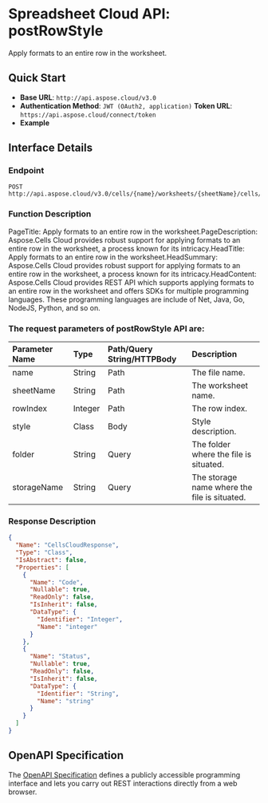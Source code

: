 
# **Spreadsheet Cloud API: postRowStyle**

Apply formats to an entire row in the worksheet. 


## **Quick Start**

- **Base URL**: `http://api.aspose.cloud/v3.0`
- **Authentication Method**: `JWT (OAuth2, application)`  **Token URL**: `https://api.aspose.cloud/connect/token`
- **Example** 

## **Interface Details**

### **Endpoint** 

```
POST http://api.aspose.cloud/v3.0/cells/{name}/worksheets/{sheetName}/cells/rows/{rowIndex}/style
```
### **Function Description**
PageTitle: Apply formats to an entire row in the worksheet.PageDescription: Aspose.Cells Cloud provides robust support for applying formats to an entire row in the worksheet, a process known for its intricacy.HeadTitle: Apply formats to an entire row in the worksheet.HeadSummary: Aspose.Cells Cloud provides robust support for applying formats to an entire row in the worksheet, a process known for its intricacy.HeadContent: Aspose.Cells Cloud provides REST API which supports applying formats to an entire row in the worksheet and offers SDKs for multiple programming languages. These programming languages are include of Net, Java, Go, NodeJS, Python, and so on.

### The request parameters of **postRowStyle** API are: 

| Parameter Name | Type | Path/Query String/HTTPBody | Description | 
| :- | :- | :- |:- | 
|name|String|Path|The file name.|
|sheetName|String|Path|The worksheet name.|
|rowIndex|Integer|Path|The row index.|
|style|Class|Body|Style description.|
|folder|String|Query|The folder where the file is situated.|
|storageName|String|Query|The storage name where the file is situated.|

### **Response Description**
```json
{
  "Name": "CellsCloudResponse",
  "Type": "Class",
  "IsAbstract": false,
  "Properties": [
    {
      "Name": "Code",
      "Nullable": true,
      "ReadOnly": false,
      "IsInherit": false,
      "DataType": {
        "Identifier": "Integer",
        "Name": "integer"
      }
    },
    {
      "Name": "Status",
      "Nullable": true,
      "ReadOnly": false,
      "IsInherit": false,
      "DataType": {
        "Identifier": "String",
        "Name": "string"
      }
    }
  ]
}
```


## OpenAPI Specification

The [OpenAPI Specification](https://reference.aspose.cloud/cells/#/CellsController/PostRowStyle) defines a publicly accessible programming interface and lets you carry out REST interactions directly from a web browser.
